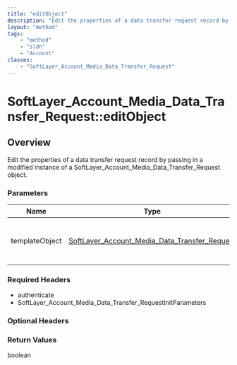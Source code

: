 ```yaml
---
title: "editObject"
description: "Edit the properties of a data transfer request record by passing in a modified instance of a SoftLayer_Account_Media_Dat... "
layout: "method"
tags:
    - "method"
    - "sldn"
    - "Account"
classes:
    - "SoftLayer_Account_Media_Data_Transfer_Request"
---
```

# SoftLayer_Account_Media_Data_Transfer_Request::editObject
## Overview 
Edit the properties of a data transfer request record by passing in a modified instance of a SoftLayer_Account_Media_Data_Transfer_Request object. 

### Parameters 
|Name | Type | Description |
| --- | --- | --- |
|templateObject| <a href='/reference/datatypes/SoftLayer_Account_Media_Data_Transfer_Request'>SoftLayer_Account_Media_Data_Transfer_Request </a>| A skeleton SoftLayer_Account_Media_Data_Transfer_Request object with only the properties defined that you wish to change. Unchanged properties are left alone.|


### Required Headers
* authenticate
* SoftLayer_Account_Media_Data_Transfer_RequestInitParameters

### Optional Headers

### Return Values
boolean
